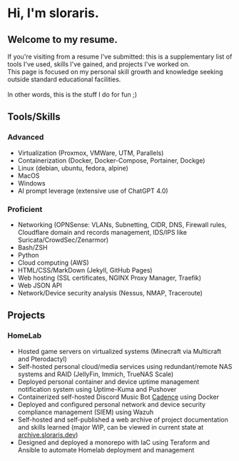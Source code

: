 # Hi, I'm sloraris.
## Welcome to my resume.
If you're visiting from a resume I've submitted: this is a supplementary list of tools I've used, skills I've gained, and projects I've worked on.\
This page is focused on my personal skill growth and knowledge seeking outside standard educational facilities.\
\
In other words, this is the stuff I do for fun ;)

## Tools/Skills
### Advanced
- Virtualization (Proxmox, VMWare, UTM, Parallels)
- Containerization (Docker, Docker-Compose, Portainer, Dockge)
- Linux (debian, ubuntu, fedora, alpine)
- MacOS
- Windows
- AI prompt leverage (extensive use of ChatGPT 4.0)

### Proficient
- Networking (OPNSense: VLANs, Subnetting, CIDR, DNS, Firewall rules, Cloudflare domain and records management, IDS/IPS like Suricata/CrowdSec/Zenarmor)
- Bash/ZSH
- Python
- Cloud computing (AWS)
- HTML/CSS/MarkDown (Jekyll, GitHub Pages)
- Web hosting (SSL certificates, NGINX Proxy Manager, Traefik)
- Web JSON API
- Network/Device security analysis (Nessus, NMAP, Traceroute)

## Projects
### HomeLab
- Hosted game servers on virtualized systems (Minecraft via Multicraft and Pterodactyl)
- Self-hosted personal cloud/media services using redundant/remote NAS systems and RAID (JellyFin, Immich, TrueNAS Scale)
- Deployed personal container and device uptime management notification system using Uptime-Kuma and Pushover
- Containerized self-hosted Discord Music Bot [Cadence](https://github.com/mariusbegby/cadence-discord-bot) using Docker
- Deployed and configured personal network and device security compliance management (SIEM) using Wazuh
- Self-hosted and self-published a web archive of project documentation and skills learned (major WIP, can be viewed in current state at [archive.sloraris.dev](https://archive.sloraris.dev))
- Designed and deployed a monorepo with IaC using Teraform and Ansible to automate Homelab deployment and management
